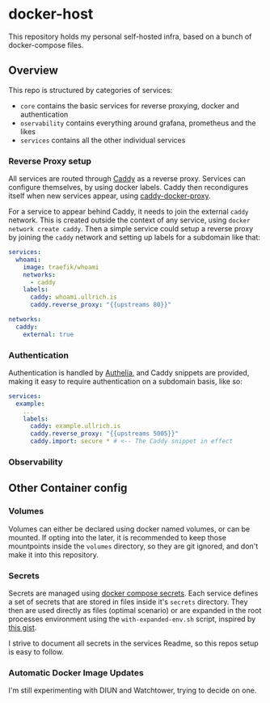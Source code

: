 # docker-host

This repository holds my personal self-hosted infra, based on a bunch of docker-compose files.

## Overview

This repo is structured by categories of services:
- `core` contains the basic services for reverse proxying, docker and authentication
- `oservability` contains everything around grafana, prometheus and the likes
- `services` contains all the other individual services

### Reverse Proxy setup

All services are routed through [Caddy](https://caddyserver.com) as a reverse proxy. Services can configure themselves, by using docker labels. Caddy then recondigures itself when new services appear, using [caddy-docker-proxy](https://github.com/lucaslorentz/caddy-docker-proxy).

For a service to appear behind Caddy, it needs to join the external `caddy` network. This is created outside the context of any service, using `docker network create caddy`. Then a simple service could setup a reverse proxy by joining the `caddy` network and setting up labels for a subdomain like that:

```yaml
services:
  whoami:
    image: traefik/whoami
    networks:
      - caddy
    labels:
      caddy: whoami.ullrich.is
      caddy.reverse_proxy: "{{upstreams 80}}"

networks:
  caddy:
    external: true
```

### Authentication

Authentication is handled by [Authelia](https://www.authelia.com), and Caddy snippets are provided, making it easy to require authentication on a subdomain basis, like so:

```yml
services:
  example:
    ...
    labels:
      caddy: example.ullrich.is
      caddy.reverse_proxy: "{{upstreams 5005}}"
      caddy.import: secure * # <-- The Caddy snippet in effect
```

### Observability

## Other Container config

### Volumes

Volumes can either be declared using docker named volumes, or can be mounted. If opting into the later, it is recommended to keep those mountpoints inside the `volumes` directory, so they are git ignored, and don't make it into this repository.

### Secrets

Secrets are managed using [docker compose secrets](https://docs.docker.com/compose/how-tos/use-secrets/). Each service defines a set of secrets that are stored in files inside it's `secrets` directory. They then are used directly as files (optimal scenario) or are expanded in the root processes environment using the `with-expanded-env.sh` script, inspired by [this gist](https://gist.github.com/bvis/b78c1e0841cfd2437f03e20c1ee059fe).

I strive to document all secrets in the services Readme, so this repos setup is easy to follow.

### Automatic Docker Image Updates

I'm still experimenting with DIUN and Watchtower, trying to decide on one.